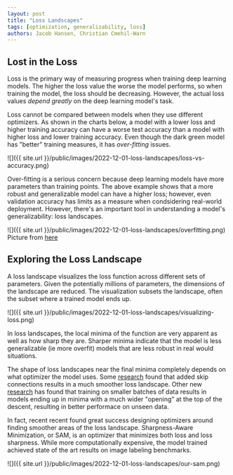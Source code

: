 ```yaml
---
layout: post
title: "Loss Landscapes"
tags: [optimization, generalizability, loss]
authors: Jacob Hansen, Christian Cmehil-Warn
---
```



## Lost in the Loss

Loss is the primary way of measuring progress when training deep learning models. The higher the loss value the worse the model performs, so when training the model, the loss should be decreasing. However, the actual loss values _depend greatly_ on the deep learning model's task.

Loss cannot be compared between models when they use different optimizers. As shown in the charts below, a model with a lower loss and higher training accuracy can have a worse test accuracy than a model with higher loss and lower training accuracy. Even though the dark green model has "better" training measures, it has _over-fitting_ issues.

![]({{ site.url }}/public/images/2022-12-01-loss-landscapes/loss-vs-accuracy.png)

Over-fitting is a serious concern because deep learning models have more parameters than training points. The above example shows that a more robust and generalizable model can have a higher loss; however, even validation accuracy has limits as a measure when condsidering real-world deployment. However, there's an important tool in understanding a model's generalizability: loss landscapes.


![]({{ site.url }}/public/images/2022-12-01-loss-landscapes/overfitting.png)
Picture from [here](https://medium.com/greyatom/what-is-underfitting-and-overfitting-in-machine-learning-and-how-to-deal-with-it-6803a989c76)



## Exploring the Loss Landscape

A loss landscape visualizes the loss function across different sets of parameters. Given the potentially millions of parameters, the dimensions of the landscape are reduced. The visualization subsets the landscape, often the subset where a trained model ends up. 


![]({{ site.url }}/public/images/2022-12-01-loss-landscapes/visualizing-loss.png)

In loss landscapes, the local minima of the function are very apparent as well as how sharp they are. Sharper minima indicate that the model is less generalizable (ie more overfit) models that are less robust in real would situations.

The shape of loss landscapes near the final minima completely depends on what optimizer the model uses. Some [research](https://arxiv.org/abs/1712.09913) found that added skip connections results in a much smoother loss landscape. Other new [research](https://arxiv.org/abs/1609.04836)  has found that training on smaller batches of data results in models ending up in minima with a much wider "opening" at the top of the descent, resulting in better performace on unseen data. 

In fact, recent recent found great success designing optimizers around finding smoother areas of the loss landscape. Sharpness-Aware Minimization, or SAM, is an optimizer that minimizes both loss and loss sharpness. While more computationally expensive, the model trained achieved state of the art results on image labeling benchmarks.

![]({{ site.url }}/public/images/2022-12-01-loss-landscapes/our-sam.png)


